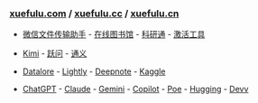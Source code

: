 ### **[xuefulu.com](http://xuefulu.com/)** / **[xuefulu.cc](http://xuefulu.cc/)** / **[xuefulu.cn](http://xuefulu.cn/)**

+ [微信文件传输助手](https://filehelper.weixin.qq.com/) - [在线图书馆](https://zh.z-library.se/) - [科研通](https://www.ablesci.com/) - [激活工具](https://pan.baidu.com/share/init?surl=4U3zIG4tG6ZdMBrHaPaLzw&pwd=c65c#list/path=%2FHEU%20KMS%20Activator)

+ [Kimi](https://kimi.moonshot.cn/) - [跃问](https://stepchat.cn/chats/new) - [通义](https://tongyi.aliyun.com/qianwen/)

+ [Datalore](https://datalore.jetbrains.com/) - [Lightly](https://lightly.teamcode.com/login) - [Deepnote](https://deepnote.com/sign-in) - [Kaggle](https://www.kaggle.com/)

+ [ChatGPT](https://chatgpt.com/) - [Claude](https://claude.ai/) - [Gemini](https://gemini.google.com/app) - [Copilot](https://copilot.microsoft.com/) - [Poe](https://poe.com/) - [Hugging](https://huggingface.co/chat/) - [Devv](https://devv.ai)
